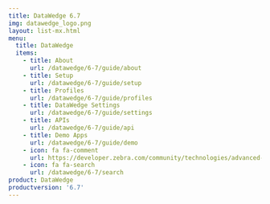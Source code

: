 ```yaml
---
title: DataWedge 6.7
img: datawedge_logo.png
layout: list-mx.html
menu:
  title: DataWedge
  items:
    - title: About
      url: /datawedge/6-7/guide/about
    - title: Setup
      url: /datawedge/6-7/guide/setup
    - title: Profiles
      url: /datawedge/6-7/guide/profiles
    - title: DataWedge Settings
      url: /datawedge/6-7/guide/settings
    - title: APIs
      url: /datawedge/6-7/guide/api
    - title: Demo Apps
      url: /datawedge/6-7/guide/demo
    - icon: fa fa-comment
      url: https://developer.zebra.com/community/technologies/advanced-data-capture
    - icon: fa fa-search
      url: /datawedge/6-7/search
product: DataWedge
productversion: '6.7'
---
```

